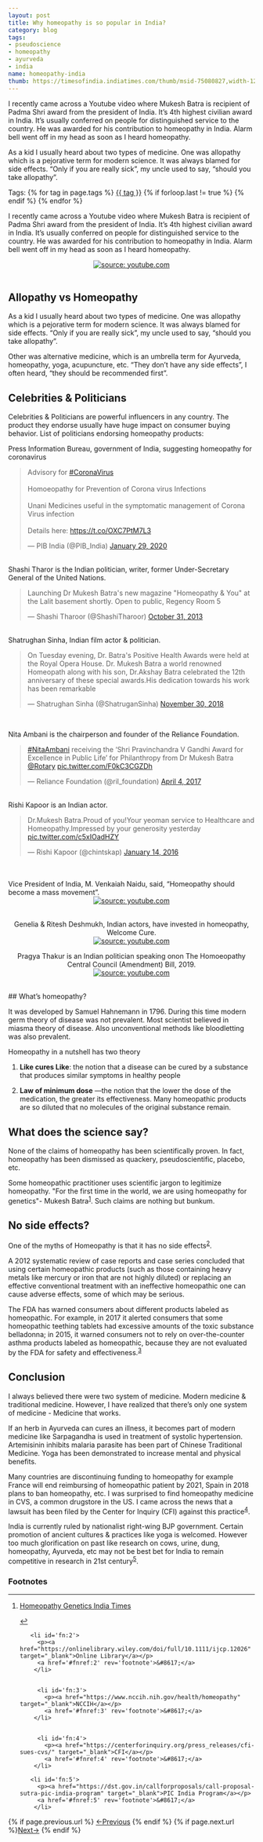 ```yaml
---
layout: post
title: Why homeopathy is so popular in India?
category: blog
tags:
- pseudoscience
- homeopathy
- ayurveda
- india
name: homeopathy-india
thumb: https://timesofindia.indiatimes.com/thumb/msid-75080827,width-1200,height-900,resizemode-4/.jpg
---
```


<p> I recently came across a Youtube video where Mukesh Batra is recipient of Padma Shri award from the president of India. It’s 4th highest civilian award in India. It’s usually conferred on people for distinguished service to the country. He was awarded for his contribution to homeopathy in India. Alarm bell went off in my head as soon as I heard homeopathy.
</p>

As a kid I usually heard about two types of medicine. One was allopathy which is a pejorative term for modern science. It was always blamed for side effects. “Only if you are really sick”, my uncle used to say, “should you take allopathy”.<!-- truncate_here -->

<p>Tags: {% for tag in page.tags %} <a class="mytag" href="/tag/{{ tag }}" title="View posts tagged with &quot;{{ tag }}&quot;">{{ tag }}</a>  {% if forloop.last != true %} {% endif %} {% endfor %} </p>

I recently came across a Youtube video where Mukesh Batra is recipient of Padma Shri award from the president of India. It’s 4th highest civilian award in India. It’s usually conferred on people for distinguished service to the country. He was awarded for his contribution to homeopathy in India. Alarm bell went off in my head as soon as I heard homeopathy.

<center>
<a href="https://www.youtube.com/watch?v=2r4NCbqev0M" target="_blank"><img src="https://img.youtube.com/vi/2r4NCbqev0M/hqdefault.jpg" title="source: youtube.com" /></a>
</center>

<br>

## Allopathy vs Homeopathy
As a kid I usually heard about two types of medicine. One was allopathy which is a pejorative term for modern science. It was always blamed for side effects. “Only if you are really sick”, my uncle used to say, “should you take allopathy”.

Other was alternative medicine, which is an umbrella term for Ayurveda, homeopathy, yoga, acupuncture, etc. “They don’t have any side effects”, I often heard, “they should be recommended first”.

## Celebrities & Politicians

Celebrities & Politicians are powerful influencers in any country. The product they endorse usually have huge impact on consumer buying behavior. List of politicians endorsing homeopathy products: 
<br>

Press Information Bureau, government of India, suggesting homeopathy for coronavirus

 <blockquote class="twitter-tweet"><p lang="en" dir="ltr">Advisory for <a href="https://twitter.com/hashtag/CoronaVirus?src=hash&amp;ref_src=twsrc%5Etfw">#CoronaVirus</a><br><br>Homoeopathy for Prevention of Corona virus Infections<br><br>Unani Medicines useful in the symptomatic management of Corona Virus infection<br><br>Details here: <a href="https://t.co/OXC7PtM7L3">https://t.co/OXC7PtM7L3</a></p>&mdash; PIB India (@PIB_India) <a href="https://twitter.com/PIB_India/status/1222385553892528128?ref_src=twsrc%5Etfw">January 29, 2020</a></blockquote> <script async src="https://platform.twitter.com/widgets.js" charset="utf-8"></script>
<br>
Shashi Tharor is the Indian politician, writer, former Under-Secretary General of the United Nations. 

<blockquote class="twitter-tweet"><p lang="en" dir="ltr">Launching Dr Mukesh Batra&#39;s new magazine &quot;Homeopathy &amp; You&quot; at the Lalit basement shortly. Open to public, Regency Room 5</p>&mdash; Shashi Tharoor (@ShashiTharoor) <a href="https://twitter.com/ShashiTharoor/status/395801712050454528?ref_src=twsrc%5Etfw">October 31, 2013</a></blockquote> <script async src="https://platform.twitter.com/widgets.js" charset="utf-8"></script>

<br>
Shatrughan Sinha, Indian film actor & politician. 
<blockquote class="twitter-tweet"><p lang="en" dir="ltr">On Tuesday evening, Dr. Batra&#39;s Positive Health Awards were held at the Royal Opera House. Dr. Mukesh Batra a world renowned Homeopath along with his son, Dr.Akshay Batra celebrated the 12th anniversary of these special awards.His dedication towards his work has been remarkable</p>&mdash; Shatrughan Sinha (@ShatruganSinha) <a href="https://twitter.com/ShatruganSinha/status/1068407477165793280?ref_src=twsrc%5Etfw">November 30, 2018</a></blockquote> <script async src="https://platform.twitter.com/widgets.js" charset="utf-8"></script>

<br>

Nita Ambani is the chairperson and founder of the Reliance Foundation. 
<blockquote class="twitter-tweet"><p lang="en" dir="ltr"><a href="https://twitter.com/hashtag/NitaAmbani?src=hash&amp;ref_src=twsrc%5Etfw">#NitaAmbani</a> receiving the ‘Shri Pravinchandra V Gandhi Award for Excellence in Public Life’ for Philanthropy from Dr Mukesh Batra <a href="https://twitter.com/Rotary?ref_src=twsrc%5Etfw">@Rotary</a> <a href="https://t.co/F0kC3CGZDh">pic.twitter.com/F0kC3CGZDh</a></p>&mdash; Reliance Foundation (@ril_foundation) <a href="https://twitter.com/ril_foundation/status/849246465272807426?ref_src=twsrc%5Etfw">April 4, 2017</a></blockquote> <script async src="https://platform.twitter.com/widgets.js" charset="utf-8"></script>
<br>
Rishi Kapoor is an Indian actor. 

<blockquote class="twitter-tweet"><p lang="en" dir="ltr">Dr.Mukesh Batra.Proud of you!Your yeoman service to Healthcare and Homeopathy.Impressed by your generosity yesterday <a href="https://t.co/c5xIOadHZY">pic.twitter.com/c5xIOadHZY</a></p>&mdash; Rishi Kapoor (@chintskap) <a href="https://twitter.com/chintskap/status/687525171385745408?ref_src=twsrc%5Etfw">January 14, 2016</a></blockquote> <script async src="https://platform.twitter.com/widgets.js" charset="utf-8"></script>
<br>

<br>
Vice President of India, M. Venkaiah Naidu, said, “Homeopathy should become a mass movement”. 
<center>
<a href="https://www.youtube.com/watch?v=rDy5oTAhaLw" target="_blank"><img src="https://img.youtube.com/vi/rDy5oTAhaLw/hqdefault.jpg" title="source: youtube.com" /></a>
</center>

<br>

<p> 
<center>
Genelia & Ritesh Deshmukh, Indian actors, have invested in homeopathy, Welcome Cure. 
</center>
<center>
<a href="https://www.youtube.com/watch?v=rFP0iF5toOg" target="_blank"><img src="https://img.youtube.com/vi/rFP0iF5toOg/hqdefault.jpg" title="source: youtube.com" /></a>
</center>
</p>

<p>
<center>
Pragya Thakur is an Indian politician speaking onon The Homoeopathy Central Council (Amendment) Bill, 2019. 
</center>
<center>
<a href="https://www.youtube.com/watch?v=ewW3AOtMZ-0" target="_blank"><img src="https://img.youtube.com/vi/ewW3AOtMZ-0/hqdefault.jpg" title="source: youtube.com" /></a>
</center>
</p>

<br>
## What’s homeopathy? 

It was developed by Samuel Hahnemann in 1796. During this time modern germ theory of disease was not prevalent. Most scientist believed in miasma theory of disease. Also unconventional methods like bloodletting was also prevalent.  

Homeopathy in a nutshell has two theory 

1. **Like cures Like**: the notion that a disease can be cured by a substance that produces similar symptoms in healthy people


2. **Law of minimum dose** —the notion that the lower the dose of the medication, the greater its effectiveness. Many homeopathic products are so diluted that no molecules of the original substance remain.


## What does the science say? 

None of the claims of homeopathy has been scientifically proven. In fact, homeopathy has been dismissed as quackery, pseudoscientific, placebo, etc. 

Some homeopathic practitioner uses scientific jargon to legitimize homeopathy. "For the first time in the world, we are using homeopathy for genetics"- Mukesh Batra<sup><a href='#fn:1' rel='footnote'>1</a></sup>. Such claims are nothing but bunkum.

## No side effects?

One of the myths of Homeopathy is that it has no side effects<sup><a href='#fn:2' rel='footnote'>2</a></sup>. 

A 2012 systematic review of case reports and case series concluded that using certain homeopathic products (such as those containing heavy metals like mercury or iron that are not highly diluted) or replacing an effective conventional treatment with an ineffective homeopathic one can cause adverse effects, some of which may be serious.

The FDA has warned consumers about different products labeled as homeopathic. For example, in 2017 it alerted consumers that some homeopathic teething tablets had excessive amounts of the toxic substance belladonna; in 2015, it warned consumers not to rely on over-the-counter asthma products labeled as homeopathic, because they are not evaluated by the FDA for safety and effectiveness.<sup><a href='#fn:3' rel='footnote'>3</a></sup>

## Conclusion

I always believed there were two system of medicine. Modern medicine & traditional medicine. However, I have realized that there’s only one system of medicine - Medicine that works. 

If an herb in Ayurveda can cures an illness, it becomes part of modern medicine like Sarpagandha is used in treatment of systolic hypertension. Artemisinin inhibits malaria parasite has been part of Chinese Traditional Medicine. Yoga has been demonstrated to increase mental and physical benefits. 


Many countries are discontinuing funding to homeopathy for example France will end reimbursing of homeopathic patient by 2021, Spain in 2018 plans to ban homeopathy, etc. I was surprised to find homeopathy medicine in CVS, a common drugstore in the US. I came across the news that a lawsuit has been filed by the Center for Inquiry (CFI) against this practice<sup><a href='#fn:4' rel='footnote'>4</a></sup>.

India is currently ruled by nationalist right-wing BJP government. Certain promotion of ancient cultures & practices like yoga is welcomed. However too much glorification on past like research on cows, urine, dung, homeopathy, Ayurveda, etc may not be best bet for India to remain competitive in research in 21st century<sup><a href='#fn:5' rel='footnote'>5</a></sup>. 

<div class='footnotes'><h3>Footnotes</h3><hr />
  <ol>
       <li id='fn:1'>
         <p><a href="https://health.economictimes.indiatimes.com/news/industry/for-the-first-time-in-the-world-we-are-using-homeopathy-for-genetics-dr-mukesh-batra/64657541" target="_blank">Homeopathy Genetics India Times</a></p>
         <a href='#fnref:1' rev='footnote'>&#8617;</a>
		</li>
		 
  
       <li id='fn:2'>
         <p><a href="https://onlinelibrary.wiley.com/doi/full/10.1111/ijcp.12026" target="_blank">Online Library</a></p>
         <a href='#fnref:2' rev='footnote'>&#8617;</a>
        </li>
		
		
         <li id='fn:3'>
           <p><a href="https://www.nccih.nih.gov/health/homeopathy" target="_blank">NCCIH</a></p>
           <a href='#fnref:3' rev='footnote'>&#8617;</a>
        </li>
		

         <li id='fn:4'>
           <p><a href="https://centerforinquiry.org/press_releases/cfi-sues-cvs/" target="_blank">CFI</a></p>
           <a href='#fnref:4' rev='footnote'>&#8617;</a>
        </li>

       <li id='fn:5'>
         <p><a href="https://dst.gov.in/callforproposals/call-proposal-sutra-pic-india-program" target="_blank">PIC India Program</a></p>
         <a href='#fnref:5' rev='footnote'>&#8617;</a>
        </li>

  </ol>
</div>

<nav class="pagination clear" style="padding-bottom:20px;">
{% if page.previous.url %} <a class="prev-item" href="{{page.previous.url}}" title="Previous Post: {{page.previous.title}}">&larr;Previous</a>   {% endif %}  {% if page.next.url %}<a class="next-item" href="{{page.next.url}}" title="Next Post: {{page.next.title}}">Next&rarr;</a>         {% endif %}
</nav> 
